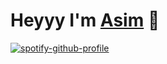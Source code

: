 # Heyyy I'm [Asim](https://github.com/AsimBhadra) 👋

[![spotify-github-profile](https://spotify-github-profile.vercel.app/api/view?uid=226f5zkc5mr6v4dcxltgflcja&cover_image=true&theme=default&show_offline=false&background_color=121212&bar_color=53b14f&bar_color_cover=false)](https://github.com/kittinan/spotify-github-profile)
